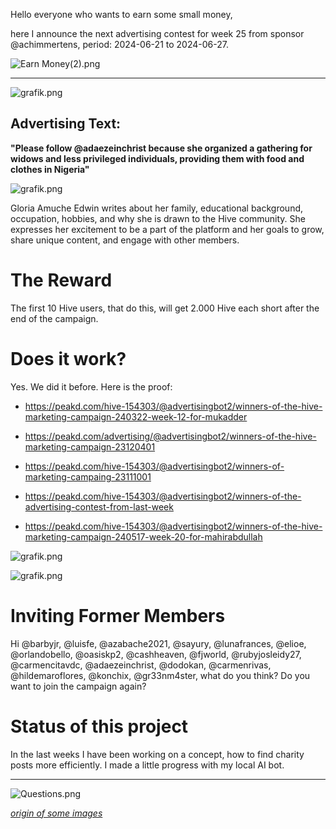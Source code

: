 Hello everyone who wants to earn some small money,

here I announce the next advertising contest for week 25 from sponsor @achimmertens, period: 2024-06-21 to 2024-06-27.

![Earn Money(2).png](https://files.peakd.com/file/peakd-hive/achimmertens/AKAr2pK3Nw7DhpREEcx2yQ1dSe3BQ4KKDFLKAWjNL9Ni952afaaKuqX68gTapsB.png)

---

![grafik.png](https://files.peakd.com/file/peakd-hive/advertisingbot2/23zbKpafXUuXqcgN1UqE4ELLLjBk6HWR7VCHXMBWeuuhHvjVr9V26Vu632H51AX3QEB1Q.png)

## Advertising Text:
**"Please follow @adaezeinchrist because she organized a gathering for widows and less privileged individuals, providing them with food and clothes in Nigeria"**

![grafik.png](https://files.peakd.com/file/peakd-hive/advertisingbot2/EpnDF7XjUzRvHbukYSaPzgLofEeP2bKekjBmuA9oo8mHW8BAv1i1sGfdg5fHShUuuSn.png)

Gloria Amuche Edwin writes about her family, educational background, occupation, hobbies, and why she is drawn to the Hive community. She expresses her excitement to be a part of the platform and her goals to grow, share unique content, and engage with other members.


# The Reward

The first 10 Hive users, that do this, will get 2.000 Hive each short after the end of the campaign.


# Does it work?
Yes. We did it before. Here is the proof:

* https://peakd.com/hive-154303/@advertisingbot2/winners-of-the-hive-marketing-campaign-240322-week-12-for-mukadder 
* https://peakd.com/advertising/@advertisingbot2/winners-of-the-hive-marketing-campaign-23120401 
* https://peakd.com/hive-154303/@advertisingbot2/winners-of-marketing-campaing-23111001
* https://peakd.com/hive-154303/@advertisingbot2/winners-of-the-advertising-contest-from-last-week
* https://peakd.com/hive-154303/@advertisingbot2/winners-of-the-hive-marketing-campaign-240517-week-20-for-mahirabdullah

![grafik.png](https://files.peakd.com/file/peakd-hive/advertisingbot2/23vrtfBe9soddee9UwH688PMyJYa2GjTPDpiV9s9mAwMHwp7AWurWJanpDDMtpQJx9z89.png)

![grafik.png](https://files.peakd.com/file/peakd-hive/achimmertens/23wghGTaUFS6SsidPJ6d5QqyM3cxpzSj2PMQ8r2XZSWHeBAi2jC4e7JdmyTWL8DbtYTpc.png)

# Inviting Former Members
Hi @barbyjr, @luisfe, @azabache2021, @sayury, @lunafrances, @elioe, @orlandobello, @oasiskp2, @cashheaven, @fjworld, @rubyjosleidy27, @carmencitavdc, @adaezeinchrist, @dodokan, @carmenrivas, @hildemaroflores, @konchix, @gr33nm4ster,
what do you think? Do you want to join the campaign again?

# Status of this project

In the last weeks I have been working on a concept, how to find charity posts more efficiently. I made a little progress with my local AI bot.

---

![Questions.png](https://files.peakd.com/file/peakd-hive/achimmertens/AKKRqJt1qnuNodPEACGiuC9iauEfvSWwo3w9ACbwELDzPg5VpvwJCsfsA8ptwYH.png)

*[origin of some images](https://photofunia.com/)*
